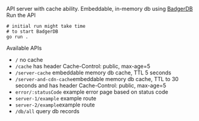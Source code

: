 API server with cache ability. Embeddable, in-memory db using [BadgerDB](https://dgraph.io/docs/badger/)
Run the API

```
# initial run might take time
# to start BadgerDB
go run .
```

Available APIs

- `/` no cache
- `/cache` has header Cache-Control: public, max-age=5
- `/server-cache` embeddable memory db cache, TTL 5 seconds
- `/server-and-cdn-cache`embeddable memory db cache, TTL to 30 seconds and has header Cache-Control: public, max-age=5
- `error/:statusCode` example error page based on status code
- `server-1/example` example route
- `server-2/example`example route
- `/db/all` query db records
